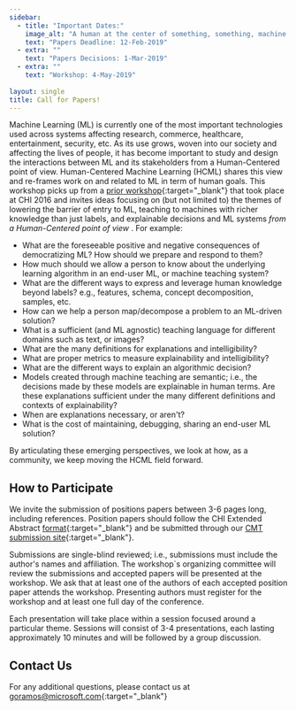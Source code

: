```yaml
---
sidebar:
  - title: "Important Dates:"
    image_alt: "A human at the center of something, something, machine learning."
    text: "Papers Deadline: 12-Feb-2019"
  - extra: ""
    text: "Papers Decisions: 1-Mar-2019"
  - extra: ""
    text: "Workshop: 4-May-2019"
    
layout: single
title: Call for Papers!
---
```


Machine Learning (ML) is currently one of the most important technologies used across systems affecting research, commerce, healthcare, entertainment, security, etc.
As its use grows, woven into our society and affecting the lives of people, it has become important to study and design the interactions between ML and its stakeholders from a Human-Centered point of view. Human-Centered Machine Learning (HCML) shares this view and re-frames work on and related to ML in term of human goals.
This workshop picks up from a [prior workshop](http://hcml2016.goldsmithsdigital.com/){:target="\_blank"} that took place at CHI 2016 and invites ideas focusing on (but not limited to) the themes of lowering the barrier of entry to ML, teaching to machines with richer knowledge than just labels, and explainable decisions and ML systems *from a Human-Centered point of view*
. For example:

- What are the foreseeable positive and negative consequences of democratizing ML? How should we prepare and respond to them?
- How much should we allow a person to know about the underlying learning algorithm in an end-user ML, or machine teaching system?
- What are the different ways to express and leverage human knowledge beyond labels? e.g., features, schema, concept decomposition, samples, etc.
- How can we help a person map/decompose a problem to an ML-driven solution?
- What is a sufficient (and ML agnostic) teaching language for different domains such as text, or images?
- What are the many definitions for explanations and intelligibility?
- What are proper metrics to measure explainability and intelligibility?
- What are the different ways to explain an algorithmic decision?
- Models created through machine teaching are semantic; i.e., the decisions made by these models are explainable in human terms. Are these explanations sufficient under the many different definitions and contexts of explainability?
- When are explanations necessary, or aren't?
- What is the cost of maintaining, debugging, sharing an end-user ML solution?

By articulating these emerging perspectives, we look at how, as a community, we keep moving the HCML field forward.

## How to Participate
We invite the submission of positions papers between 3-6 pages long, including references. Position papers should follow the CHI Extended Abstract [format](http://chi2019.acm.org/authors/chi-proceedings-format/){:target="_blank"} and be submitted through our [CMT submission site](https://cmt3.research.microsoft.com/HCMLP2019){:target="_blank"}.

Submissions are single-blind reviewed; i.e., submissions must include the author's names and affiliation. The workshop`s organizing committee will review the submissions and accepted papers will be presented at the workshop. We ask that at least one of the authors of each accepted position paper attends the workshop. Presenting authors must register for the workshop and at least one full day of the conference.

Each presentation will take place within a session focused around a particular theme. Sessions will consist of 3-4 presentations, each lasting approximately 10 minutes and will be followed by a group discussion.

## Contact Us
For any additional questions, please contact us at [goramos@microsoft.com](mailto:goramos@microsoft.com){:target="_blank"}
